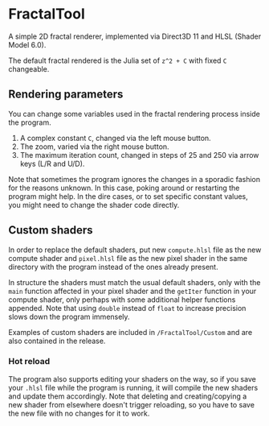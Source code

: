 # FractalTool
A simple 2D fractal renderer, implemented via Direct3D 11 and HLSL (Shader Model 6.0).

The default fractal rendered is the Julia set of `z^2 + C` with fixed `C` changeable.

## Rendering parameters
You can change some variables used in the fractal rendering process inside the program.
1. A complex constant `C`, changed via the left mouse button.
2. The zoom, varied via the right mouse button.
3. The maximum iteration count, changed in steps of 25 and 250 via arrow keys (L/R and U/D).

Note that sometimes the program ignores the changes in a sporadic fashion for the reasons unknown. In this case, poking around or restarting the program might help. In the dire cases, or to set specific constant values, you might need to change the shader code directly.

## Custom shaders
In order to replace the default shaders, put new `compute.hlsl` file as the new compute shader and `pixel.hlsl` file as the new pixel shader in the same directory with the program instead of the ones already present. 

In structure the shaders must match the usual default shaders, only with the `main` function affected in your pixel shader and the `getIter` function in your compute shader, only perhaps with some additional helper functions appended. Note that using `double` instead of `float` to increase precision slows down the program immensely.

Examples of custom shaders are included in `/FractalTool/Custom` and are also contained in the release.

### Hot reload
The program also supports editing your shaders on the way, so if you save your `.hlsl` file while the program is running, it will compile the new shaders and update them accordingly. Note that deleting and creating/copying a new shader from elsewhere doesn't trigger reloading, so you have to save the new file with no changes for it to work.
